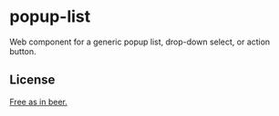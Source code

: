 # popup-list

Web component for a generic popup list, drop-down select, or action button.

## License

[Free as in beer.](./LICENSE)